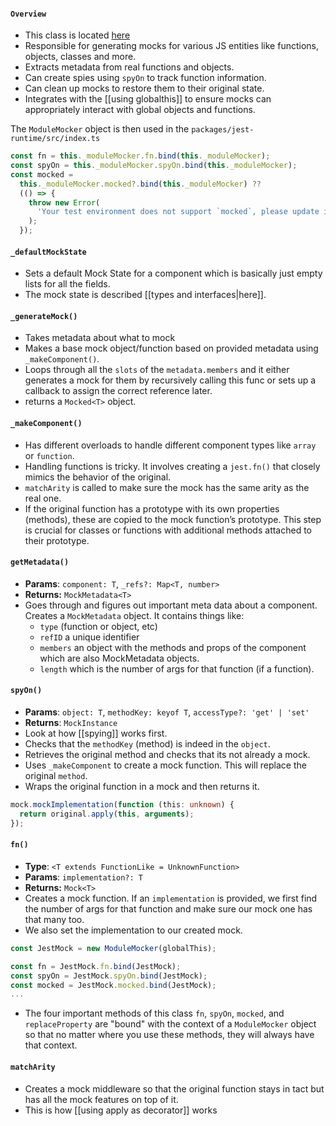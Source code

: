 #### `Overview`
- This class is located [here](https://github.com/jestjs/jest/blob/main/packages/jest-mock/src/index.ts#L1005)
- Responsible for generating mocks for various JS entities like functions, objects, classes and more.
- Extracts metadata from real functions and objects.
- Can create spies using `spyOn` to track function information.
- Can clean up mocks to restore them to their original state.
- Integrates with the [[using globalthis]] to ensure mocks can appropriately interact with global objects and functions.

The `ModuleMocker` object is then used in the `packages/jest-runtime/src/index.ts`

```ts
const fn = this._moduleMocker.fn.bind(this._moduleMocker);
const spyOn = this._moduleMocker.spyOn.bind(this._moduleMocker);
const mocked =
  this._moduleMocker.mocked?.bind(this._moduleMocker) ??
  (() => {
	throw new Error(
	  'Your test environment does not support `mocked`, please update it.',
	);
  });
```

#### `_defaultMockState`
- Sets a default Mock State for a component which is basically just empty lists for all the fields.
- The mock state is described [[types and interfaces|here]].

#### `_generateMock()`
- Takes metadata about what to mock
- Makes a base mock object/function based on provided metadata using `_makeComponent()`.
- Loops through all the `slots` of the `metadata.members` and it either generates a mock for them by recursively calling this func or sets up a callback to assign the correct reference later.
- returns a `Mocked<T>` object.

#### `_makeComponent()`
- Has different overloads to handle different component types like `array` or `function`.
- Handling functions is tricky. It involves creating a `jest.fn()` that closely mimics the behavior of the original.
- `matchArity` is called to make sure the mock has the same arity as the real one.
- If the original function has a prototype with its own properties (methods), these are copied to the mock function’s prototype. This step is crucial for classes or functions with additional methods attached to their prototype.

#### `getMetadata()`
- **Params**: `component: T`, `_refs?: Map<T, number>`
- **Returns:** `MockMetadata<T>`
- Goes through and figures out important meta data about a component. Creates a `MockMetadata` object. It contains things like:
	- `type` (function or object, etc)
	- `refID` a unique identifier
	- `members` an object with the methods and props of the component which are also MockMetadata objects.
	- `length` which is the number of args for that function (if a function).

#### `spyOn()`
- **Params**: `object: T`, `methodKey: keyof T`, `accessType?: 'get' | 'set'`
- **Returns**: `MockInstance`
- Look at how [[spying]] works first.
- Checks that the `methodKey` (method) is indeed in the `object`.
- Retrieves the original method and checks that its not already a mock.
- Uses `_makeComponent` to create a mock function. This will replace the original `method`.
- Wraps the original function in a mock and then returns it.
```ts
mock.mockImplementation(function (this: unknown) {
  return original.apply(this, arguments);
});
```

#### `fn()`
- **Type**: `<T extends FunctionLike = UnknownFunction>`
- **Params**: `implementation?: T`
- **Returns:** `Mock<T>`
- Creates a mock function. If an `implementation` is provided, we first find the number of args for that function and make sure our mock one has that many too.
- We also set the implementation to our created mock.

```ts
const JestMock = new ModuleMocker(globalThis);

const fn = JestMock.fn.bind(JestMock);
const spyOn = JestMock.spyOn.bind(JestMock);
const mocked = JestMock.mocked.bind(JestMock);
...
```

- The four important methods of this class `fn`, `spyOn`, `mocked`, and `replaceProperty` are "bound" with the context of a `ModuleMocker` object so that no matter where you use these methods, they will always have that context.

#### `matchArity`
- Creates a mock middleware so that the original function stays in tact but has all the mock features on top of it.
- This is how [[using apply as decorator]] works
